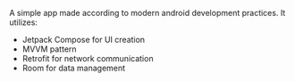 A simple app made according to modern android development practices. It utilizes:
* Jetpack Compose for UI creation
* MVVM pattern
* Retrofit for network communication
* Room for data management
